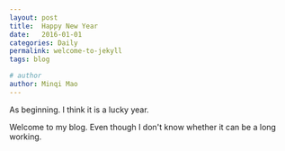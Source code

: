 ```yaml
---
layout: post
title:  Happy New Year
date:   2016-01-01
categories: Daily
permalink: welcome-to-jekyll
tags: blog

# author
author: Minqi Mao
---
```

As beginning. I think it is a lucky year.

Welcome to my blog. Even though I don't know whether it can be a long working.
